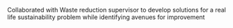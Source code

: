 Collaborated with Waste reduction supervisor to develop solutions for a real life sustainability problem while identifying avenues for improvement